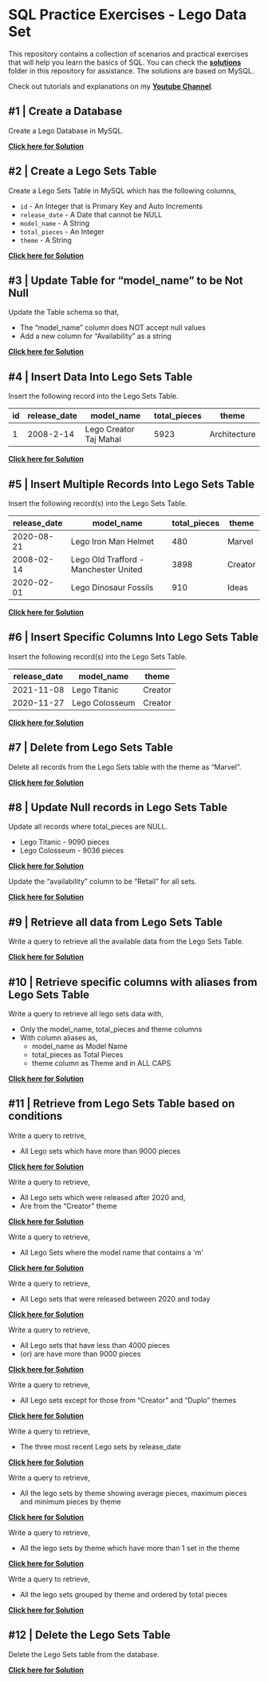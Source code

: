 # SQL Practice Exercises - Lego Data Set

This repository contains a collection of scenarios and practical exercises that will help you learn the basics of SQL. You can check the [**solutions**](solutions) folder in this repository for assistance. The solutions are based on MySQL. 

Check out tutorials and explanations on my [**Youtube Channel**](https://www.youtube.com/channel/UCfBG6pX9AvKfTBAX0EHLYzQ).

## #1 | Create a Database

Create a Lego Database in MySQL.

[**Click here for Solution**](solutions/create_database.sql)

## #2 | Create a Lego Sets Table 

Create a Lego Sets Table in MySQL which has the following columns, 

- ```id``` - An Integer that is Primary Key and Auto Increments
- ```release_date``` - A Date that cannot be NULL
- ```model_name``` - A String
- ```total_pieces``` - An Integer
- ```theme``` - A String

[**Click here for Solution**](solutions/create_table.sql)

## #3 | Update Table for “model_name” to be Not Null

Update the Table schema so that, 

- The “model_name” column does NOT accept null values
- Add a new column for “Availability” as a string

[**Click here for Solution**](solutions/update_table.sql)

## #4 | Insert Data Into Lego Sets Table

Insert the following record into the Lego Sets Table. 

| id | release_date | model_name             | total_pieces | theme        |
|----|--------------|------------------------|--------------|--------------|
| 1  | 2008-2-14    | Lego Creator Taj Mahal | 5923         | Architecture |

[**Click here for Solution**](solutions/insert_one.sql)

## #5 | Insert Multiple Records Into Lego Sets Table 

Insert the following record(s) into the Lego Sets Table. 

| release_date | model_name                            | total_pieces | theme   |
|--------------|---------------------------------------|--------------|---------|
| 2020-08-21   | Lego Iron Man Helmet                  | 480          | Marvel  |
| 2008-02-14   | Lego Old Trafford - Manchester United | 3898         | Creator |
| 2020-02-01   | Lego Dinosaur Fossils                 | 910          | Ideas   |

[**Click here for Solution**](solutions/insert_many.sql)

## #6 | Insert Specific Columns Into Lego Sets Table 

Insert the following record(s) into the Lego Sets Table. 

| release_date | model_name     | theme   |
|--------------|----------------|---------|
| 2021-11-08   | Lego Titanic   | Creator |
| 2020-11-27   | Lego Colosseum | Creator |

[**Click here for Solution**](solutions/insert_partial.sql)

## #7 | Delete from Lego Sets Table

Delete all records from the Lego Sets table with the theme as “Marvel”. 

[**Click here for Solution**](solutions/delete_where.sql)

## #8 | Update Null records in Lego Sets Table

Update all records where total_pieces are NULL. 

- Lego Titanic - 9090 pieces
- Lego Colosseum - 9036 pieces

[**Click here for Solution**](solutions/update_pieces.sql)

Update the “availability” column to be “Retail” for all sets. 

[**Click here for Solution**](solutions/update_availability.sql)

## #9 | Retrieve all data from Lego Sets Table

Write a query to retrieve all the available data from the Lego Sets Table. 

[**Click here for Solution**](solutions/select.sql)

## #10 | Retrieve specific columns with aliases from Lego Sets Table 

Write a query to retrieve all lego sets data with, 

- Only the model_name, total_pieces and theme columns 
- With column aliases as, 
  - model_name as Model Name
  - total_pieces as Total Pieces
  - theme column as Theme and in ALL CAPS

[**Click here for Solution**](solutions/select_as.sql)

## #11 | Retrieve from Lego Sets Table based on conditions

Write a query to retrive, 

- All Lego sets which have more than 9000 pieces

[**Click here for Solution**](solutions/select_where.sql)

Write a query to retrieve, 

- All Lego sets which were released after 2020 and, 
- Are from the “Creator” theme

[**Click here for Solution**](solutions/select_where_and.sql)

Write a query to retrieve, 

- All Lego Sets where the model name that contains a 'm'

[**Click here for Solution**](solutions/select_where_like.sql)

Write a query to retrieve, 

- All Lego sets that were released between 2020 and today

[**Click here for Solution**](solutions/select_where_between.sql)

Write a query to retrieve, 

- All Lego sets that have less than 4000 pieces 
- (or) are have more than 9000 pieces

[**Click here for Solution**](solutions/select_where_or.sql)

Write a query to retrieve, 

- All Lego sets except for those from “Creator” and “Duplo” themes

[**Click here for Solution**](solutions/select_notin.sql)

Write a query to retrieve, 

- The three most recent Lego sets by release_date

[**Click here for Solution**](solutions/select_orderby_limit.sql)

Write a query to retrieve, 

- All the lego sets by theme showing average pieces, maximum pieces and minimum pieces by theme

[**Click here for Solution**](solutions/select_groupby_aggregations.sql)

Write a query to retrieve, 

- All the lego sets by theme which have more than 1 set in the theme

[**Click here for Solution**](solutions/select_aggregations.sql)

Write a query to retrieve, 

- All the lego sets grouped by theme and ordered by total pieces

[**Click here for Solution**](solutions/select_partitionby_over.sql)

## #12 | Delete the Lego Sets Table

Delete the Lego Sets table from the database. 

[**Click here for Solution**](solutions/drop.sql)







